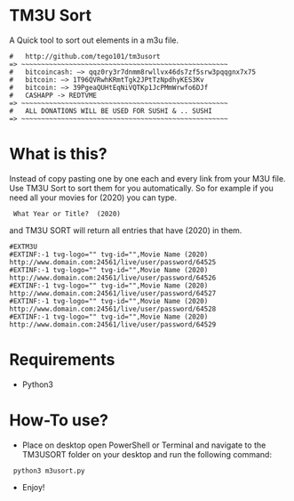 
#   TM3U Sort    
A Quick tool to sort out elements in a m3u file.
~~~~~~~~~~~~~~~~~~~~~~~~~~~~~~~~~~~~~~~~~~~~~~~~~~~~~~~
#   http://github.com/tego101/tm3usort
=> ~~~~~~~~~~~~~~~~~~~~~~~~~~~~~~~~~~~~~~~~~~~~~~~~~~~~
#   bitcoincash: —> qqz0ry3r7dnmm8rwllvx46ds7zf5srw3pqqgnx7x75
#   bitcoin: —> 1T96QVRwhKRmtTgk2JPtTzNpdhyKES3Kv
#   bitcoin: —> 39PgeaQUHtEqNiVQTKp1JcPMmWrwfo6DJf
#   CASHAPP -> REDTVME
=> ~~~~~~~~~~~~~~~~~~~~~~~~~~~~~~~~~~~~~~~~~~~~~~~~~~~~
#   ALL DONATIONS WILL BE USED FOR SUSHI & .. SUSHI 
=> ~~~~~~~~~~~~~~~~~~~~~~~~~~~~~~~~~~~~~~~~~~~~~~~~~~~~
~~~~~~~~~~~~~~~~~~~~~~~~~~~~~~~~~~~~~~~~~~~~~~~~~~~~~~~
# What is this?
Instead of copy pasting one by one each and every link from your M3U file. Use TM3U Sort to sort them for you automatically. 
So for example if you need all your movies for (2020) you can type.
~~~~~~~~~~~~~~~~~~~~~~~~~~~~~~~~~~~~~~~~~~~~~~~~~~~~~~
 What Year or Title?  (2020)
~~~~~~~~~~~~~~~~~~~~~~~~~~~~~~~~~~~~~~~~~~~~~~~~~~~~~~
and TM3U SORT will return all entries that have (2020) in them.
~~~~~~~~~~~~~~~~~~~~~~~~~~~~~~~~~~~~~~~~~~~~~~~~~~~~~~
#EXTM3U
#EXTINF:-1 tvg-logo="" tvg-id="",Movie Name (2020)
http://www.domain.com:24561/live/user/password/64525
#EXTINF:-1 tvg-logo="" tvg-id="",Movie Name (2020)
http://www.domain.com:24561/live/user/password/64526
#EXTINF:-1 tvg-logo="" tvg-id="",Movie Name (2020)
http://www.domain.com:24561/live/user/password/64527
#EXTINF:-1 tvg-logo="" tvg-id="",Movie Name (2020)
http://www.domain.com:24561/live/user/password/64528
#EXTINF:-1 tvg-logo="" tvg-id="",Movie Name (2020)
http://www.domain.com:24561/live/user/password/64529
~~~~~~~~~~~~~~~~~~~~~~~~~~~~~~~~~~~~~~~~~~~~~~~~~~~~~~
# Requirements
 * Python3
 
#  How-To use?
 * Place on desktop open PowerShell or Terminal and navigate to the TM3USORT folder on your desktop and run the following command:
~~~~~~~~~~~~~~~~~~~~~~~~~~~~~~~~~~~~~~~~~~~~~~~~~~~~
 python3 m3usort.py
~~~~~~~~~~~~~~~~~~~~~~~~~~~~~~~~~~~~~~~~~~~~~~~~~~~~
 * Enjoy!
